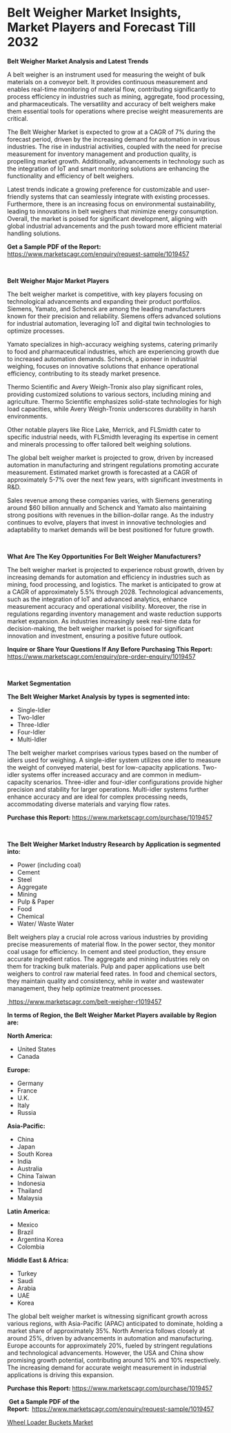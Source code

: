 <p><h1>Belt Weigher Market Insights, Market Players and Forecast Till 2032</h1></p><p><strong>Belt Weigher Market Analysis and Latest Trends</strong></p>
<p><p>A belt weigher is an instrument used for measuring the weight of bulk materials on a conveyor belt. It provides continuous measurement and enables real-time monitoring of material flow, contributing significantly to process efficiency in industries such as mining, aggregate, food processing, and pharmaceuticals. The versatility and accuracy of belt weighers make them essential tools for operations where precise weight measurements are critical.</p><p>The Belt Weigher Market is expected to grow at a CAGR of 7% during the forecast period, driven by the increasing demand for automation in various industries. The rise in industrial activities, coupled with the need for precise measurement for inventory management and production quality, is propelling market growth. Additionally, advancements in technology such as the integration of IoT and smart monitoring solutions are enhancing the functionality and efficiency of belt weighers.</p><p>Latest trends indicate a growing preference for customizable and user-friendly systems that can seamlessly integrate with existing processes. Furthermore, there is an increasing focus on environmental sustainability, leading to innovations in belt weighers that minimize energy consumption. Overall, the market is poised for significant development, aligning with global industrial advancements and the push toward more efficient material handling solutions.</p></p>
<p><strong>Get a Sample PDF of the Report:&nbsp;</strong> <a href="https://www.marketscagr.com/enquiry/request-sample/1019457?utm_campaign=2482&utm_medium=2&utm_source=Github&utm_content=ia&utm_term=09042025&utm_id=belt-weigher">https://www.marketscagr.com/enquiry/request-sample/1019457</a></p>
<p>&nbsp;</p>
<p><strong>Belt Weigher Major Market Players</strong></p>
<p><p>The belt weigher market is competitive, with key players focusing on technological advancements and expanding their product portfolios. Siemens, Yamato, and Schenck are among the leading manufacturers known for their precision and reliability. Siemens offers advanced solutions for industrial automation, leveraging IoT and digital twin technologies to optimize processes.</p><p>Yamato specializes in high-accuracy weighing systems, catering primarily to food and pharmaceutical industries, which are experiencing growth due to increased automation demands. Schenck, a pioneer in industrial weighing, focuses on innovative solutions that enhance operational efficiency, contributing to its steady market presence.</p><p>Thermo Scientific and Avery Weigh-Tronix also play significant roles, providing customized solutions to various sectors, including mining and agriculture. Thermo Scientific emphasizes solid-state technologies for high load capacities, while Avery Weigh-Tronix underscores durability in harsh environments.</p><p>Other notable players like Rice Lake, Merrick, and FLSmidth cater to specific industrial needs, with FLSmidth leveraging its expertise in cement and minerals processing to offer tailored belt weighing solutions.</p><p>The global belt weigher market is projected to grow, driven by increased automation in manufacturing and stringent regulations promoting accurate measurement. Estimated market growth is forecasted at a CAGR of approximately 5-7% over the next few years, with significant investments in R&D.</p><p>Sales revenue among these companies varies, with Siemens generating around $60 billion annually and Schenck and Yamato also maintaining strong positions with revenues in the billion-dollar range. As the industry continues to evolve, players that invest in innovative technologies and adaptability to market demands will be best positioned for future growth.</p></p>
<p>&nbsp;</p>
<p><strong>What Are The Key Opportunities For Belt Weigher Manufacturers?</strong></p>
<p><p>The belt weigher market is projected to experience robust growth, driven by increasing demands for automation and efficiency in industries such as mining, food processing, and logistics. The market is anticipated to grow at a CAGR of approximately 5.5% through 2028. Technological advancements, such as the integration of IoT and advanced analytics, enhance measurement accuracy and operational visibility. Moreover, the rise in regulations regarding inventory management and waste reduction supports market expansion. As industries increasingly seek real-time data for decision-making, the belt weigher market is poised for significant innovation and investment, ensuring a positive future outlook.</p></p>
<p><strong>Inquire or Share Your Questions If Any Before Purchasing This Report:</strong> <a href="https://www.marketscagr.com/enquiry/pre-order-enquiry/1019457?utm_campaign=2482&utm_medium=2&utm_source=Github&utm_content=ia&utm_term=09042025&utm_id=belt-weigher">https://www.marketscagr.com/enquiry/pre-order-enquiry/1019457</a></p>
<p>&nbsp;</p>
<p><strong>Market Segmentation</strong></p>
<p><strong>The Belt Weigher Market Analysis by types is segmented into:</strong></p>
<p><ul><li>Single-Idler</li><li>Two-Idler</li><li>Three-Idler</li><li>Four-Idler</li><li>Multi-Idler</li></ul></p>
<p><p>The belt weigher market comprises various types based on the number of idlers used for weighing. A single-idler system utilizes one idler to measure the weight of conveyed material, best for low-capacity applications. Two-idler systems offer increased accuracy and are common in medium-capacity scenarios. Three-idler and four-idler configurations provide higher precision and stability for larger operations. Multi-idler systems further enhance accuracy and are ideal for complex processing needs, accommodating diverse materials and varying flow rates.</p></p>
<p><strong>Purchase this Report:&nbsp;</strong><a href="https://www.marketscagr.com/purchase/1019457?utm_campaign=2482&utm_medium=2&utm_source=Github&utm_content=ia&utm_term=09042025&utm_id=belt-weigher">https://www.marketscagr.com/purchase/1019457</a></p>
<p>&nbsp;</p>
<p><strong>The Belt Weigher Market Industry Research by Application is segmented into:</strong></p>
<p><ul><li>Power (including coal)</li><li>Cement</li><li>Steel</li><li>Aggregate</li><li>Mining</li><li>Pulp & Paper</li><li>Food</li><li>Chemical</li><li>Water/ Waste Water</li></ul></p>
<p><p>Belt weighers play a crucial role across various industries by providing precise measurements of material flow. In the power sector, they monitor coal usage for efficiency. In cement and steel production, they ensure accurate ingredient ratios. The aggregate and mining industries rely on them for tracking bulk materials. Pulp and paper applications use belt weighers to control raw material feed rates. In food and chemical sectors, they maintain quality and consistency, while in water and wastewater management, they help optimize treatment processes.</p></p>
<p><a href="https://www.marketscagr.com/belt-weigher-r1019457?utm_campaign=2482&utm_medium=2&utm_source=Github&utm_content=ia&utm_term=09042025&utm_id=belt-weigher">&nbsp;https://www.marketscagr.com/belt-weigher-r1019457</a></p>
<p><strong>In terms of Region, the Belt Weigher Market Players available by Region are:</strong></p>
<p>
    <p> <strong> North America: </strong>
        <ul>
            <li>United States</li>
            <li>Canada</li>
        </ul>
        </p> 
    <p> <strong> Europe: </strong>
        <ul>
            <li>Germany</li>
            <li>France</li>
            <li>U.K.</li>
            <li>Italy</li>
            <li>Russia</li>
        </ul>
        </p> 
    <p> <strong> Asia-Pacific: </strong>
        <ul>
            <li>China</li>
            <li>Japan</li>
            <li>South Korea</li>
            <li>India</li>
            <li>Australia</li>
            <li>China Taiwan</li>
            <li>Indonesia</li>
            <li>Thailand</li>
            <li>Malaysia</li>
        </ul>
        </p> 
    <p> <strong> Latin America: </strong>
        <ul>
            <li>Mexico</li>
            <li>Brazil</li>
            <li>Argentina Korea</li>
            <li>Colombia</li>
        </ul>
        </p> 
    <p> <strong> Middle East & Africa: </strong>
        <ul>
            <li>Turkey</li>
            <li>Saudi</li>
            <li>Arabia</li>
            <li>UAE</li>
            <li>Korea</li>
        </ul>
    </p>
    </p>
<p><p>The global belt weigher market is witnessing significant growth across various regions, with Asia-Pacific (APAC) anticipated to dominate, holding a market share of approximately 35%. North America follows closely at around 25%, driven by advancements in automation and manufacturing. Europe accounts for approximately 20%, fueled by stringent regulations and technological advancements. However, the USA and China show promising growth potential, contributing around 10% and 10% respectively. The increasing demand for accurate weight measurement in industrial applications is driving this expansion.</p></p>
<p><strong>Purchase this Report: </strong><a href="https://www.marketscagr.com/purchase/1019457?utm_campaign=2482&utm_medium=2&utm_source=Github&utm_content=ia&utm_term=09042025&utm_id=belt-weigher">https://www.marketscagr.com/purchase/1019457</a></p>
<p>&nbsp;<strong>Get a Sample PDF of the Report:&nbsp;&nbsp;</strong><a href="https://www.marketscagr.com/enquiry/request-sample/1019457?utm_campaign=2482&utm_medium=2&utm_source=Github&utm_content=ia&utm_term=09042025&utm_id=belt-weigher">https://www.marketscagr.com/enquiry/request-sample/1019457</a></p>
<p><strong></strong></p>
<p><p><a href="https://github.com/dmitriyvo6rog/Market-Research-Report-List-1/blob/main/wheel-loader-buckets-market.md?utm_campaign=2482&utm_medium=2&utm_source=Github&utm_content=ia&utm_term=09042025&utm_id=belt-weigher">Wheel Loader Buckets Market</a></p></p>